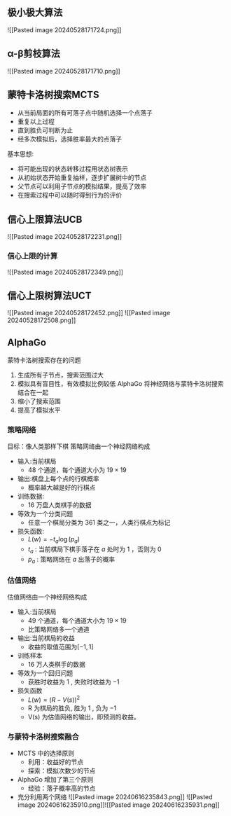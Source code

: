 ## 极小极大算法
![[Pasted image 20240528171724.png]]
## α-β剪枝算法
![[Pasted image 20240528171710.png]]
## 蒙特卡洛树搜索MCTS
- 从当前局面的所有可落子点中随机选择一个点落子
- 重复以上过程
- 直到胜负可判断为止
- 经多次模拟后，选择胜率最大的点落子

基本思想:
- 将可能出现的状态转移过程用状态树表示
- 从初始状态开始重复抽样，逐步扩展树中的节点
- 父节点可以利用子节点的模拟结果，提高了效率
- 在搜索过程中可以随时得到行为的评价
## 信心上限算法UCB
![[Pasted image 20240528172231.png]]
### 信心上限的计算
![[Pasted image 20240528172349.png]]
## 信心上限树算法UCT
![[Pasted image 20240528172452.png]]
![[Pasted image 20240528172508.png]]
## AlphaGo
蒙特卡洛树搜索存在的问题  
1. 生成所有子节点，搜索范围过大
2. 模拟具有盲目性，有效模拟比例较低
AlphaGo 将神经网络与蒙特卡洛树搜索结合在一起
1. 缩小了搜索范围
2. 提高了模拟水平
### 策略网络
目标：像人类那样下棋
策略网络由一个神经网络构成
- 输入:当前棋局
	- $48$ 个通道，每个通道大小为 $19\times 19$
- 输出:棋盘上每个点的行棋概率
	- 概率越大越是好的行棋点
- 训练数据:  
	- $16$ 万盘人类棋手的数据
- 等效为一个分类问题  
	 - 任意一个棋局分类为 $361$ 类之一，人类行棋点为标记
 - 损失函数:
	 - $L(w)=-t_a\log(p_a)$
	- $t_a$ : 当前棋局下棋手落子在 $a$ 处时为 $1$ ，否则为 $0$ 
	- $p_a$ : 策略网络在 $a$ 出落子的概率
### 估值网络
估值网络由一个神经网络构成
- 输入:当前棋局  
	- $49$ 个通道，每个通道大小为 $19\times 19$
	- 比策略网络多一个通道
- 输出:当前棋局的收益
	- 收益的取值范围为$[-1, 1]$
- 训练样本
	- $16$ 万人类棋手的数据
- 等效为一个回归问题
	- 获胜时收益为 $1$ , 失败时收益为 $-1$
- 损失函数
	- $L(w)=(R-V(s))^{2}$
	- $\mathrm{R}$ 为棋局的胜负, 胜为 $1$  , 负为 $-1$
	- $\mathrm{V}(\mathrm{s})$ 为估值网络的输出，即预测的收益。
### 与蒙特卡洛树搜索融合
- MCTS 中的选择原则
	- 利用：收益好的节点
	- 探索：模拟次数少的节点
- AlphaGo 增加了第三个原则
	- 经验：落子概率高的节点
- 充分利用两个网络
![[Pasted image 20240616235843.png]]
![[Pasted image 20240616235910.png]]![[Pasted image 20240616235931.png]]

